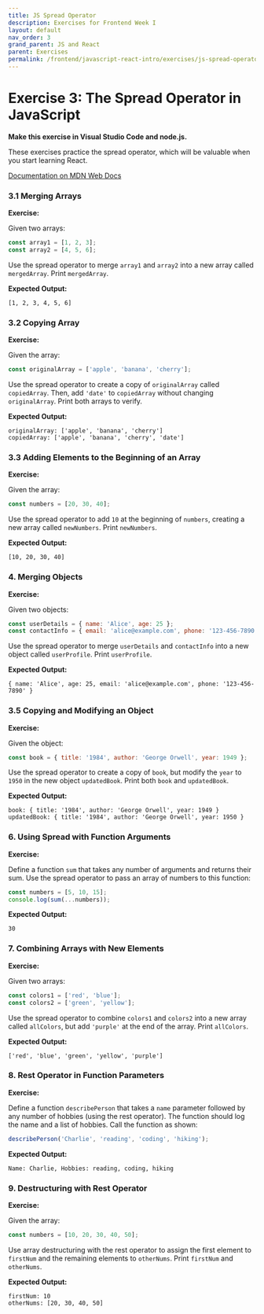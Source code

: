 ```yaml
---
title: JS Spread Operator
description: Exercises for Frontend Week I
layout: default
nav_order: 3
grand_parent: JS and React
parent: Exercises
permalink: /frontend/javascript-react-intro/exercises/js-spread-operator/
---
```


# Exercise 3: The Spread Operator in JavaScript

**Make this exercise in Visual Studio Code and node.js.**

These exercises practice the spread operator, which will be valuable when you start learning React.

[Documentation on MDN Web Docs](https://developer.mozilla.org/en-US/docs/Web/JavaScript/Reference/Operators/Spread_syntax)

### 3.1 Merging Arrays

**Exercise:**  

Given two arrays:

```javascript
const array1 = [1, 2, 3];
const array2 = [4, 5, 6];
```

Use the spread operator to merge `array1` and `array2` into a new array called `mergedArray`. Print `mergedArray`.

**Expected Output:**

```plaintext
[1, 2, 3, 4, 5, 6]
```

### 3.2 Copying Array

**Exercise:**

Given the array:

```javascript
const originalArray = ['apple', 'banana', 'cherry'];
```

Use the spread operator to create a copy of `originalArray` called `copiedArray`. Then, add `'date'` to `copiedArray` without changing `originalArray`. Print both arrays to verify.

**Expected Output:**

```plaintext
originalArray: ['apple', 'banana', 'cherry']
copiedArray: ['apple', 'banana', 'cherry', 'date']
```

### 3.3 Adding Elements to the Beginning of an Array

**Exercise:**  

Given the array:

```javascript
const numbers = [20, 30, 40];
```

Use the spread operator to add `10` at the beginning of `numbers`, creating a new array called `newNumbers`. Print `newNumbers`.

**Expected Output:**

```plaintext
[10, 20, 30, 40]
```

### 4. Merging Objects

**Exercise:**  

Given two objects:

```javascript
const userDetails = { name: 'Alice', age: 25 };
const contactInfo = { email: 'alice@example.com', phone: '123-456-7890' };
```

Use the spread operator to merge `userDetails` and `contactInfo` into a new object called `userProfile`. Print `userProfile`.

**Expected Output:**

```plaintext
{ name: 'Alice', age: 25, email: 'alice@example.com', phone: '123-456-7890' }
```

### 3.5 Copying and Modifying an Object

**Exercise:**  

Given the object:

```javascript
const book = { title: '1984', author: 'George Orwell', year: 1949 };
```

Use the spread operator to create a copy of `book`, but modify the `year` to `1950` in the new object `updatedBook`. Print both `book` and `updatedBook`.

**Expected Output:**

```plaintext
book: { title: '1984', author: 'George Orwell', year: 1949 }
updatedBook: { title: '1984', author: 'George Orwell', year: 1950 }
```

### 6. Using Spread with Function Arguments

**Exercise:**  

Define a function `sum` that takes any number of arguments and returns their sum. Use the spread operator to pass an array of numbers to this function:

```javascript
const numbers = [5, 10, 15];
console.log(sum(...numbers));
```

**Expected Output:**

```plaintext
30
```

### 7. Combining Arrays with New Elements

**Exercise:**  

Given two arrays:

```javascript
const colors1 = ['red', 'blue'];
const colors2 = ['green', 'yellow'];
```

Use the spread operator to combine `colors1` and `colors2` into a new array called `allColors`, but add `'purple'` at the end of the array. Print `allColors`.

**Expected Output:**

```plaintext
['red', 'blue', 'green', 'yellow', 'purple']
```

### 8. Rest Operator in Function Parameters

**Exercise:**  

Define a function `describePerson` that takes a `name` parameter followed by any number of hobbies (using the rest operator). The function should log the name and a list of hobbies. Call the function as shown:

```javascript
describePerson('Charlie', 'reading', 'coding', 'hiking');
```

**Expected Output:**

```plaintext
Name: Charlie, Hobbies: reading, coding, hiking
```

### 9. Destructuring with Rest Operator

**Exercise:**  

Given the array:

```javascript
const numbers = [10, 20, 30, 40, 50];
```

Use array destructuring with the rest operator to assign the first element to `firstNum` and the remaining elements to `otherNums`. Print `firstNum` and `otherNums`.

**Expected Output:**

```plaintext
firstNum: 10
otherNums: [20, 30, 40, 50]
```
